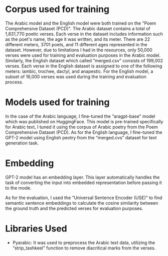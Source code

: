 # Corpus used for training 
The Arabic model and the English model were both trained on the "Poem Comprehensive Dataset (PCD)". The Arabic dataset contains a total of 1,831,770 poetic verses. Each verse in the dataset includes information such as the poet's name, the age it was written, and its meter. There are 22 different meters, 3701 poets, and 11 different ages represented in the dataset. However, due to limitations I had in the resources, only 50,000 verses were used for training and evaluation purposes in the Arabic model. 
Similarly, the English dataset which called “merged.csv” consists of 199,002 verses. Each verse in the English dataset is assigned to one of the following meters: iambic, trochee, dactyl, and anapestic. For the English model, a subset of 16,000 verses was used during the training and evaluation process. 

# Models used for training
In the case of the Arabic language, I fine-tuned the “aragpt-base” model which was published on HuggingFace. This model is pre-trained specifically for Arabic text, I tuned it using the corpus of Arabic poetry from the Poem Comprehensive Dataset (PCD). As for the English language, I fine-tuned the GPT-2 model using English peotry from the “merged.cvs” dataset for text generation task.

# Embedding
GPT-2 model has an embedding layer. This layer automatically handles the task of converting the input into embedded representation before passing it to the mode.

As for the evaluation, I used the “Universal Sentence Encoder (USE)” to find semantic sentence embeddings to calculate the cosine similarity between the ground truth and the predicted verses for evaluation purposes. 

# Libraries Used
* Pyarabic: It was used to preprocess the Arabic text data, utilizing the “strip_tashkeel” function to remove diacritical marks from the verses.
